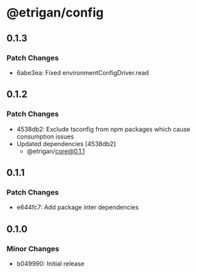 # @etrigan/config

## 0.1.3

### Patch Changes

- 6abe3ea: Fixed environmentConfigDriver.read

## 0.1.2

### Patch Changes

- 4538db2: Exclude tsconfig from npm packages which cause consumption issues
- Updated dependencies [4538db2]
  - @etrigan/core@0.1.1

## 0.1.1

### Patch Changes

- e644fc7: Add package inter dependencies

## 0.1.0

### Minor Changes

- b049990: Initial release
